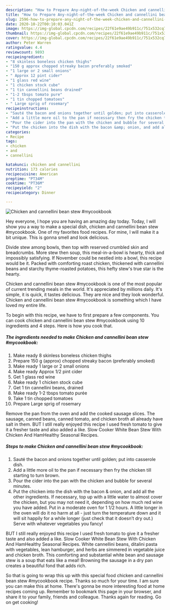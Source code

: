 ```yaml
---
description: "How to Prepare Any-night-of-the-week Chicken and cannellini bean stew #mycookbook"
title: "How to Prepare Any-night-of-the-week Chicken and cannellini bean stew #mycookbook"
slug: 2596-how-to-prepare-any-night-of-the-week-chicken-and-cannellini-bean-stew-mycookbook
date: 2020-10-22T00:10:03.041Z
image: https://img-global.cpcdn.com/recipes/22f61e9ae49b911c/751x532cq70/chicken-and-cannellini-bean-stew-mycookbook-recipe-main-photo.jpg
thumbnail: https://img-global.cpcdn.com/recipes/22f61e9ae49b911c/751x532cq70/chicken-and-cannellini-bean-stew-mycookbook-recipe-main-photo.jpg
cover: https://img-global.cpcdn.com/recipes/22f61e9ae49b911c/751x532cq70/chicken-and-cannellini-bean-stew-mycookbook-recipe-main-photo.jpg
author: Peter Warren
ratingvalue: 4.4
reviewcount: 9893
recipeingredient:
- "8 skinless boneless chicken thighs"
- "150 g approx chopped streaky bacon preferably smoked"
- "1 large or 2 small onions"
- " Approx 12 pint cider"
- "1 glass red wine"
- "1 chicken stock cube"
- "1 tin cannellini beans drained"
- "1-2 tbsps tomato pure"
- "1 tin chopped tomatoes"
- " Large sprig of rosemary"
recipeinstructions:
- "Sauté the bacon and onions together until golden; put into casserole dish."
- "Add a little more oil to the pan if necessary then fry the chicken till starting to turn brown."
- "Pour the cider into the pan with the chicken and bubble for several minutes."
- "Put the chicken into the dish with the bacon &amp; onion, and add all the other ingredients. If necessary, top up with a little water to almost cover the chicken, but you may not need it, depending on how much red wine you have added. Put in a moderate oven for 1 1/2 hours. A little longer in the oven will do it no harm at all - just turn the temperature down and it will sit happily for a while longer (just check that it doesn’t dry out.) Serve with whatever vegetables you fancy!"
categories:
- Recipe
tags:
- chicken
- and
- cannellini

katakunci: chicken and cannellini 
nutrition: 173 calories
recipecuisine: American
preptime: "PT34M"
cooktime: "PT36M"
recipeyield: "2"
recipecategory: Dinner

---
```



![Chicken and cannellini bean stew #mycookbook](https://img-global.cpcdn.com/recipes/22f61e9ae49b911c/751x532cq70/chicken-and-cannellini-bean-stew-mycookbook-recipe-main-photo.jpg)

Hey everyone, I hope you are having an amazing day today. Today, I will show you a way to make a special dish, chicken and cannellini bean stew #mycookbook. One of my favorites food recipes. For mine, I will make it a bit unique. This is gonna smell and look delicious.

Divide stew among bowls, then top with reserved crumbled skin and breadcrumbs. More stew then soup, this meal-in-a-bowl is hearty, thick and impossibly satisfying. If November could be nestled into a bowl, this recipe would be it. Packed with comforting roast chicken, thickened with cannellini beans and starchy thyme-roasted potatoes, this hefty stew&#39;s true star is the hearty.

Chicken and cannellini bean stew #mycookbook is one of the most popular of current trending meals in the world. It's appreciated by millions daily. It's simple, it is quick, it tastes delicious. They are nice and they look wonderful. Chicken and cannellini bean stew #mycookbook is something which I have loved my entire life.


To begin with this recipe, we have to first prepare a few components. You can cook chicken and cannellini bean stew #mycookbook using 10 ingredients and 4 steps. Here is how you cook that.

<!--inarticleads1-->

##### The ingredients needed to make Chicken and cannellini bean stew #mycookbook:

1. Make ready 8 skinless boneless chicken thighs
1. Prepare 150 g (approx) chopped streaky bacon (preferably smoked)
1. Make ready 1 large or 2 small onions
1. Make ready  Approx 1/2 pint cider
1. Get 1 glass red wine
1. Make ready 1 chicken stock cube
1. Get 1 tin cannellini beans, drained
1. Make ready 1-2 tbsps tomato purée
1. Take 1 tin chopped tomatoes
1. Prepare  Large sprig of rosemary


Remove the pan from the oven and add the cooked sausage slices. The sausage, canned beans, canned tomato, and chicken broth all already have salt in them. BUT I still really enjoyed this recipe I used fresh tomato to give it a fresher taste and also added a like. Slow Cooker White Bean Stew With Chicken And HamHealthy Seasonal Recipes. 

<!--inarticleads2-->

##### Steps to make Chicken and cannellini bean stew #mycookbook:

1. Sauté the bacon and onions together until golden; put into casserole dish.
1. Add a little more oil to the pan if necessary then fry the chicken till starting to turn brown.
1. Pour the cider into the pan with the chicken and bubble for several minutes.
1. Put the chicken into the dish with the bacon &amp; onion, and add all the other ingredients. If necessary, top up with a little water to almost cover the chicken, but you may not need it, depending on how much red wine you have added. Put in a moderate oven for 1 1/2 hours. A little longer in the oven will do it no harm at all - just turn the temperature down and it will sit happily for a while longer (just check that it doesn’t dry out.) Serve with whatever vegetables you fancy!


BUT I still really enjoyed this recipe I used fresh tomato to give it a fresher taste and also added a like. Slow Cooker White Bean Stew With Chicken And HamHealthy Seasonal Recipes. White cannellini beans, ditalini pasta with vegetables, lean hamburger, and herbs are simmered in vegetable juice and chicken broth. This comforting and substantial white bean and sausage stew is a soup that eats like a meal! Browning the sausage in a dry pan creates a beautiful fond that adds rich. 

So that is going to wrap this up with this special food chicken and cannellini bean stew #mycookbook recipe. Thanks so much for your time. I am sure you can make this at home. There's gonna be more interesting food at home recipes coming up. Remember to bookmark this page in your browser, and share it to your family, friends and colleague. Thanks again for reading. Go on get cooking!
